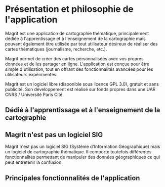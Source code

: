# Présentation et philosophie de l'application

Magrit est une application de cartographie thématique, principalement dédiée à l'apprentissage et à l'enseignement de la cartographie
mais pouvant également être utilisée par tout utilisateur désireux de réaliser des cartes thématiques (journalisme, recherche, etc.).

Magrit permet de créer des cartes personnalisées avec vos propres données et de les partager en ligne. L'application est conçue pour être
simple d'utilisation, tout en offrant des fonctionnalités avancées pour les utilisateurs expérimentés.

Magrit est un logiciel libre (disponible sous licence GPL 3.0), gratuit et sans publicité.
Son développement est réalisé sur fonds propres dans une UAR CNRS / Université Paris Cité.

## Dédié à l'apprentissage et à l'enseignement de la cartographie

## Magrit n'est pas un logiciel SIG

Magrit n'est pas un logiciel SIG (Système d'Information Géographique) mais un logiciel de cartographie thématique.
Il comporte toutefois différentes fonctionnalités permettant de manipuler des données géographiques ce qui peut entretenir la confusion.

## Principales fonctionnalités de l'application

